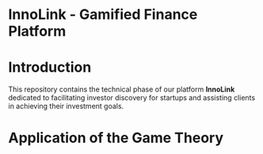 # InnoLink - Gamified Finance Platform

# Introduction
This repository contains the technical phase of our platform **InnoLink** dedicated to facilitating investor discovery for startups and assisting clients in achieving their investment goals. 

# Application of the Game Theory 